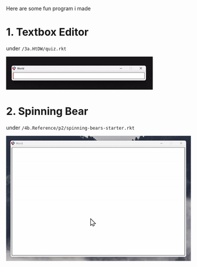 Here are some fun program i made

# 1. Textbox Editor
under `/3a.HtDW/quiz.rkt`

![3a.HtDW\quiz.rkt](\3a.HtDW\textbox.gif)

# 2. Spinning Bear
under `/4b.Reference/p2/spinning-bears-starter.rkt`

![4b.Reference/p2/spinning-bears-starter.rkt](\4b.Reference\bear.gif)